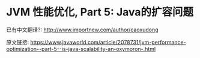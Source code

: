 # JVM 性能优化, Part 5: Java的扩容问题

已有中文翻译?: <http://www.importnew.com/author/caoxudong>










原文链接: <https://www.javaworld.com/article/2078731/jvm-performance-optimization--part-5--is-java-scalability-an-oxymoron-.html>

